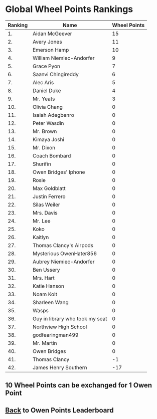 # Global Wheel Points Rankings

|Ranking|Name|Wheel Points|
| ----------- | ----------- | ----------- |
|1.|Aidan McGeever|15|
|2.|Avery Jones|11|
|3.|Emerson Hamp|10|
|4.|William Niemiec-Andorfer|9|
|5.|Grace Pyon|7|
|6.|Saanvi Chingireddy|6|
|7.|Alec Aris|5|
|8.|Daniel Duke|4|
|9.|Mr. Yeats|3|
|10.|Olivia Chang|0|
|11.|Isaiah Adegbenro|0|
|12.|Peter Wasdin|0|
|13.|Mr. Brown|0|
|14.|Kimaya Joshi|0|
|15.|Mr. Dixon|0|
|16.|Coach Bombard|0|
|17.|Shurifin|0|
|18.|Owen Bridges' Iphone|0|
|19.|Rosie|0|
|20.|Max Goldblatt|0|
|21.|Justin Ferrero|0|
|22.|Silas Weiler|0|
|23.|Mrs. Davis|0|
|24.|Mr. Lee|0|
|25.|Koko|0|
|26.|Kaitlyn|0|
|27.|Thomas Clancy's Airpods|0|
|28.|Mysterious OwenHater856|0|
|29.|Aubrey Niemiec-Andorfer|0|
|30.|Ben Ussery|0|
|31.|Mrs. Hart|0|
|32.|Katie Hanson|0|
|33.|Noam Kolt|0|
|34.|Sharleen Wang|0|
|35.|Wasps|0|
|36.|Guy in library who took my seat|0|
|37.|Northview High School|0|
|38.|godfearingman499|0|
|39.|Mr. Martin|0|
|40.|Owen Bridges|0|
|41.|Thomas Clancy|-1|
|42.|James Henry Southern|-17|

## 10 Wheel Points can be exchanged for 1 Owen Point

## [Back](../) to Owen Points Leaderboard